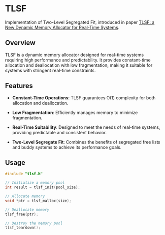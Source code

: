 # TLSF
Implementation of Two-Level Segregated Fit, introduced in paper [TLSF: a New Dynamic Memory Allocator for Real-Time Systems](http://www.gii.upv.es/tlsf/files/papers/ecrts04_tlsf.pdf).

## Overview
TLSF is a dynamic memory allocator designed for real-time systems requiring high performance and predictability. It provides constant-time allocation and deallocation with low fragmentation, making it suitable for systems with stringent real-time constraints.

## Features
- **Constant-Time Operations**: TLSF guarantees O(1) complexity for both allocation and deallocation.

- **Low Fragmentation**: Efficiently manages memory to minimize fragmentation.

- **Real-Time Suitability**: Designed to meet the needs of real-time systems, providing predictable and consistent behavior.

- **Two-Level Segregate Fit**: Combines the benefits of segregated free lists and buddy systems to achieve its performance goals.

## Usage
```c
#include "tlsf.h"

// Initialize a memory pool
int result = tlsf_init(pool_size);

// Allocate memory
void *ptr = tlsf_malloc(size);

// Deallocate memory
tlsf_free(ptr);

// Destroy the memory pool
tlsf_teardown();
```
